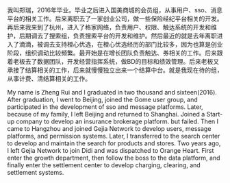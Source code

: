 我叫郑瑞，2016年毕业。毕业之后进入国美商城的会员组，从事用户、sso、消息平台的相关工作。后来离职去了一家创业公司，做一些保险经纪平台相关的开发。再后来我来到了杭州，进入了格家网络，负责用户、权限、触达系统的开发和维护，后期调去了搜索组，负责搜索平台的开发和维护。然后最近的就是去年离职进入了滴滴，被调去支持橙心优选，在橙心优选经历的部门比较多，因为也算是创业阶段，组织调动比较频繁。最开始是在增长团队负责触达、券相关的工作。后来跟着老板去了数据团队，开发经营指挥系统，做BD的目标和绩效管理。后来老板又承接了结算相关的工作，后来就慢慢独立出来一个结算中台。就是我现在待的组，从事计费、清结算相关的工作。

My name is Zheng Rui and I graduated in two thousand and sixteen(2016). After graduation, I went to Beijing, joined the Gome user group, and participated in the development of sso and message platforms. Later, because of my family, I left Beijing and returned to Shanghai. Joined a Start-up company to develop an insurance brokerage platform. but failed. Then I came to Hangzhou and joined Gejia Network to develop users, message platforms, and permission systems. Later, I transferred to the search center to develop and maintain the search for products and stores. Two years ago, I left Gejia Network to join Didi and was dispatched to Orange Heart. First enter the growth department, then follow the boss to the data platform, and finally enter the settlement center to develop charging, clearing, and settlement systems.